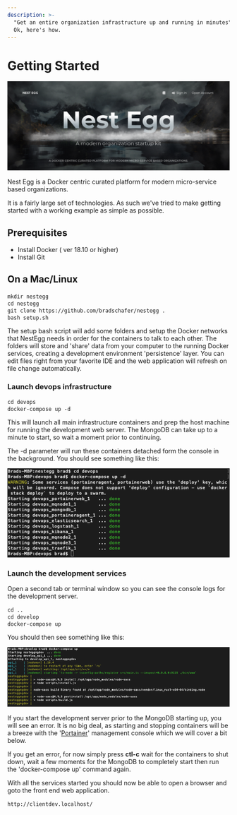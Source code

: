 ```yaml
---
description: >-
  "Get an entire organization infrastructure up and running in minutes"   <--
  Ok, here's how.
---
```


# Getting Started

![](.gitbook/assets/gettingstarted-client%20%281%29.png)

Nest Egg is a Docker centric curated platform for modern micro-service based organizations. 

It is a fairly large set of technologies. As such we've tried to make getting started with a working example as simple as possible.

## Prerequisites

* Install Docker \( ver 18.10 or higher\)
* Install Git

## On a Mac/Linux

```text
mkdir nestegg
cd nestegg
git clone https://github.com/bradschafer/nestegg .
bash setup.sh
```

The setup bash script will add some folders and setup the Docker networks that NestEgg needs in order for the containers to talk to each other. The folders will store and 'share' data from your computer to the running Docker services, creating a development environment 'persistence' layer. You can edit files right from your favorite IDE and the web application will refresh on file change automatically. 

### Launch devops infrastructure

```text
cd devops
docker-compose up -d
```

This will launch all main infrastructure containers and prep the host machine for running the development web server. The MongoDB can take up to a minute to start, so wait a moment prior to continuing.

The -d parameter will run these containers detached form the console in the background. You should see something like this:

![](.gitbook/assets/compose-devops.png)

### Launch the development services 

Open a second tab or terminal window so you can see the console logs for the development server.

```text
cd ..
cd develop
docker-compose up
```

You should then see something like this:

![](.gitbook/assets/compose-develop.png)

If you start the development server prior to the MongoDB starting up, you will see an error. It is no big deal, as starting and stopping containers will be a breeze with the '[Portainer](http://portainer.io)' management console which we will cover a bit below.

If you get an error, for now simply press **ctl-c** wait for the containers to shut down, wait a few moments for the MongoDB to completely start then run the 'docker-compose up' command again. 

With all the services started you should now be able to open a browser and goto the front end web application.

```text
http://clientdev.localhost/
```



